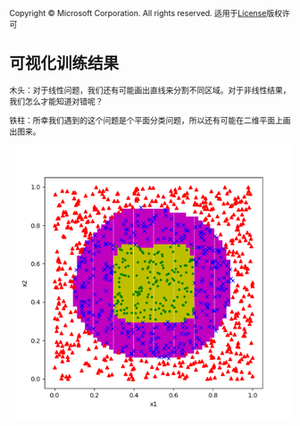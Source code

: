 Copyright © Microsoft Corporation. All rights reserved.
  适用于[License](https://github.com/Microsoft/ai-edu/blob/master/LICENSE.md)版权许可

# 可视化训练结果

木头：对于线性问题，我们还有可能画出直线来分割不同区域。对于非线性结果，我们怎么才能知道对错呢？

铁柱：所幸我们遇到的这个问题是个平面分类问题，所以还有可能在二维平面上画出图来。

<img src='./Images/9/sgd_result.png'/>
